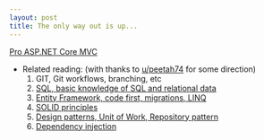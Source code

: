 ```yaml
---
layout: post
title: The only way out is up...
---
```


<a href="https://www.amazon.com/Pro-ASP-NET-Core-ADAM-FREEMAN/dp/1484203984">Pro ASP.NET Core MVC</a>
* Related reading: (with thanks to <a href="https://www.reddit.com/user/peetah74">u/peetah74</a> for some direction)
    1. GIT, Git workflows, branching, etc
    2. <a href="https://www.amazon.com/Microsoft-SQL-Server-2012-Bible/dp/1118106873">SQL, basic knowledge of SQL and relational data</a>
    3. <a href="https://msdn.microsoft.com/en-us/data/ee712907">Entity Framework, code first, migrations, LINQ</a>
    4. <a href="https://hackernoon.com/solid-principles-made-easy-67b1246bcdf">SOLID principles</a>
    5. <a href="https://msdn.microsoft.com/en-us/magazine/dd882510.aspx">Design patterns, Unit of Work, Repository pattern</a>
    6. <a href="https://hackernoon.com/you-dont-need-to-know-dependency-injection-2e9d2ba1978a">Dependency injection</a>
